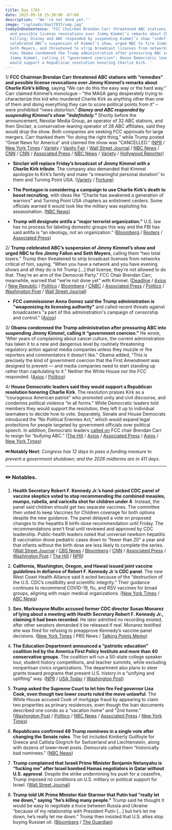 ```yaml
---
title: Day 1703
date: 2025-09-18 15:39:00 -07:00
description: '"We''re not done yet."'
image: "/uploads/day1703trump.jpg"
todayInOneSentence: 'FCC Chairman Brendan Carr threatened ABC stations with “remedies”
  and possible license revocations over Jimmy Kimmel’s remarks about Charlie Kirk’s
  killing; Disney and ABC responded by suspending Kimmel’s show "indefinitely"; Trump
  celebrated ABC’s suspension of Kimmel’s show, urged NBC to fire Jimmy Fallon and
  Seth Meyers, and threatened to strip broadcast licenses from networks critical of
  him; Obama condemned the Trump administration after pressuring ABC into suspending
  Jimmy Kimmel, calling it “government coercion"; House Democratic leaders said they
  would support a Republican resolution honoring Charlie Kirk. '
---
```


1/ **FCC Chairman Brendan Carr threatened ABC stations with “remedies” and possible license revocations over Jimmy Kimmel’s remarks about Charlie Kirk’s killing**, saying “We can do this the easy way or the hard way.” Carr claimed Kimmel’s monologue – "the MAGA gang desperately trying to characterize this kid who murdered Charlie Kirk as anything other than one of them and doing everything they can to score political points from it" – were prohibited “news distortion." ***Disney and ABC responded by suspending Kimmel’s show "indefinitely."*** Shortly before the announcement, Nexstar Media Group, an operator of 32 ABC stations, and then Sinclair, a conservative-leaning operator of 28 ABC affiliates, said they would drop the show. Both companies are seeking FCC approvals for large mergers. Carr thanked them “for doing the right thing,” while Trump posted “Great News for America” and claimed the show was “CANCELLED.” ([NPR](https://www.npr.org/2025/09/17/g-s1-89380/jimmy-kimmel-abc-charlie-kirk) / [New York Times](https://www.nytimes.com/2025/09/17/business/media/abc-jimmy-kimmel.html) / [Variety](https://variety.com/2025/tv/news/nexstar-jimmy-kimmel-abc-charlie-kirk-1236522584/) / [Vanity Fair](https://www.vanityfair.com/hollywood/story/jimmy-kimmel-pulled-charlie-kirk) / [Wall Street Journal](https://www.wsj.com/business/media/disney-to-pull-jimmy-kimmels-show-after-kirk-remarks-47b4b400) / [NBC News](https://www.nbcnews.com/pop-culture/tv/disneys-abc-pulls-jimmy-kimmel-live-fcc-chair-blasts-hosts-charlie-kir-rcna232033) / [CNN](https://www.cnn.com/2025/09/17/media/jimmy-kimmel-charlie-kirk-trump-fcc-brendan-carr) / [CNN](https://www.cnn.com/2025/09/17/media/jimmy-kimmel-charlie-kirk-trump-fcc-brendan-carr) / [Associated Press](https://apnews.com/article/jimmy-kimmel-show-suspended-charlie-kirk-a2bfa904429c318fe52e7d3493c6883d) / [NBC News](https://www.cnbc.com/2025/09/17/charlie-kirk-jimmy-kimmel-abc-disney.html) / [Variety](https://variety.com/2025/tv/news/brendan-carr-abc-fcc-jimmy-kimmel-charlie-kirk-1236522406/) / [Hollywood Reporter](https://www.hollywoodreporter.com/tv/tv-news/fcc-jimmy-kimmel-charlie-kirk-monologue-1236373708/))

* **Sinclair will replace Friday’s broadcast of Jimmy Kimmel with a Charlie Kirk tribute**. The company also demanded that Kimmel apologize to Kirk’s family and make “a meaningful personal donation” to them and Turning Point USA. ([Variety](https://variety.com/2025/tv/news/jimmy-kimmel-live-replaced-charlie-kirk-tribute-sinclair-apology-1236522789/) / [Fortune](https://fortune.com/2025/09/18/sinclair-abc-affiliates-kirk-remembrance-kimmel-suspension/))

* **The Pentagon is considering a campaign to use Charlie Kirk’s death to boost recruiting**, with ideas like “Charlie has awakened a generation of warriors” and Turning Point USA chapters as enlistment centers. Some officials warned it would look like the military was exploiting his assassination. ([NBC News](https://www.nbcnews.com/politics/national-security/military-leaders-consider-recruiting-campaign-centered-charlie-kirk-rcna231971))

* **Trump will designate antifa a “major terrorist organization.”** U.S. law has no process for labeling domestic groups this way and the FBI has said antifa is “an ideology, not an organization.” ([Bloomberg](https://www.bloomberg.com/news/articles/2025-09-18/trump-says-he-s-designating-antifa-as-a-terrorist-organization) / [Reuters](https://www.reuters.com/world/us/trump-targets-antifa-movement-terrorist-organization-2025-09-18/) / [Associated Press](https://apnews.com/article/trump-antifa-terrorist-protests-0c6353e2c3da13da1596b3857cb59922))

2/ **Trump celebrated ABC’s suspension of Jimmy Kimmel’s show and urged NBC to fire Jimmy Fallon and Seth Meyers**, calling them “two total losers.” Trump then threatened to strip broadcast licenses from networks critical of him, saying, “When you have a network and you have evening shows and all they do is hit Trump \[...\] that license, they’re not allowed to do that. They’re an arm of the Democrat Party.” FCC Chair Brendan Carr, meanwhile, warned that “we’re not done yet” with Kimmel. ([Deadline](https://deadline.com/2025/09/trump-jimmy-kimmel-reaction-charlie-kirk-1236547516/) / [Axios](https://www.axios.com/2025/09/18/trump-pull-tv-licenses-kimmel) / [New Republic](https://newrepublic.com/post/200623/donald-trump-jimmy-kimmel-dropped-charlie-kirk) / [Politico](https://www.politico.com/news/2025/09/18/trump-floats-stripping-networks-critical-of-him-of-their-broadcast-licenses-00571953) / [Bloomberg](https://www.bloomberg.com/news/articles/2025-09-18/trump-says-kimmel-suspended-over-bad-ratings-not-free-speech) / [CNBC](https://www.cnbc.com/2025/09/18/jimmy-kimmel-charlie-kirk-fcc-carr.html) / [Associated Press](https://apnews.com/article/trump-dictators-media-putin-russia-orban-hungary-2de4b920e9d7952eed132d38e1934ce5) / [Politico](https://www.politico.com/news/2025/09/18/jimmy-kimmel-suspension-reaction-00571616) / [Washington Post](https://www.washingtonpost.com/politics/2025/09/18/trump-free-speech-charlie-kirk/) / [Wall Street Journal](https://www.wsj.com/politics/policy/jimmy-kimmel-trump-abc-disney-df61df48))

* **FCC commissioner Anna Gomez said the Trump administration is "weaponizing its licensing authority"** and called recent threats against broadcasters "a part of this administration's campaign of censorship and control." ([Axios](https://www.axios.com/2025/09/18/fcc-jimmy-kimmel-carr-gomez))

3/ **Obama condemned the Trump administration after pressuring ABC into suspending Jimmy Kimmel, calling it “government coercion.”** He wrote, “After years of complaining about cancel culture, the current administration has taken it to a new and dangerous level by routinely threatening regulatory action against media companies unless they muzzle or fire reporters and commentators it doesn’t like.” Obama added, “This is precisely the kind of government coercion that the First Amendment was designed to prevent — and media companies need to start standing up rather than capitulating to it.” Neither the White House nor the FCC responded. ([Axios](https://www.axios.com/2025/09/18/obama-jimmy-kimmel-trump-suspension) / [Politico](https://www.politico.com/news/2025/09/18/obama-denounces-white-house-after-kimmel-suspension-00571397))

4/ **House Democratic leaders said they would support a Republican resolution honoring Charlie Kirk**. The resolution praises Kirk as a “courageous American patriot” who promoted unity and civil discourse, and condemns political violence “in all forms." While Democratic leaders told members they would support the resolution, they left it up to individual lawmakers to decide how to vote. Separately, Senate and House Democrats introduced the “No Political Enemies Act,” which would expand legal protections for people targeted by government officials over political speech. In addition, Democratic leaders [called on](https://www.axios.com/2025/09/18/jimmy-kimmel-suspension-jeffries-brendan-carr-fcc) FCC chair Brendan Carr to resign for “bullying ABC.” ([The Hill](https://thehill.com/homenews/house/5510491-democratic-leaders-charlie-kirk-resolution/) / [Axios](https://www.axios.com/2025/09/18/charlie-kirk-resolution-vote-democrats-violence) / [Associated Press](https://apnews.com/live/donald-trump-news-updates-9-18-2025#00000199-5dba-d2f1-ad9b-fffe118e0000) / [Axios](https://www.axios.com/2025/09/18/charlie-kirk-house-democrats-vote-condemn-honor) / [New York Times](https://www.nytimes.com/2025/09/18/us/politics/democrats-free-speech-bill-trump.html))

**⏭️ Notably Next**: *Congress has 12 days to pass a funding measure to prevent a government shutdown; and the 2026 midterms are in 411 days*.

---

### ✏️ Notables.

1. **Health Secretary Robert F. Kennedy Jr.’s hand-picked CDC panel of vaccine skeptics voted to stop recommending the combined measles, mumps, rubella, and varicella shot for children under 4**. Instead, the panel said children should get two separate vaccines. The committee then voted to keep Vaccines for Children coverage for both options despite the new guidance. The panel delayed a vote on proposed changes to the hepatitis B birth-dose recommendation until Friday. The recommendations aren’t final until reviewed and approved by CDC leadership. Public-health leaders noted that universal newborn hepatitis B vaccination drove pediatric cases down to “fewer than 20” a year and that infants without the birth dose are less likely to complete the series. ([Wall Street Journal](https://www.wsj.com/health/rfk-jr-backed-vaccine-panel-advises-against-mmrv-vaccine-for-young-children-da3de064) / [CBS News](https://www.cbsnews.com/live-updates/cdc-vaccine-advisory-committee-rfk-jr-vote-measles-hepatitis-b/) / [Bloomberg](https://www.bloomberg.com/news/articles/2025-09-18/rfk-jr-s-vaccine-panel-questions-use-of-routine-childhood-shots) / [CNN](https://www.cnn.com/2025/09/18/health/cdc-vaccine-panel-acip-mmrv-hepatitis) / [Associated Press](https://apnews.com/article/cdc-vaccines-acip-hepatitis-b-chickenpox-21623ff8ead38ae1b21db488ee82a1f8) / [Washington Post](https://www.washingtonpost.com/health/2025/09/18/hepatitis-b-infant-vaccine-recommendation/) / [The Hill](https://thehill.com/policy/healthcare/5508973-cdc-panel-vaccine-recommendations/) / [NPR](https://www.npr.org/2025/09/18/nx-s1-5542082/cdc-acip-vaccine-hepatitis-b-mmrv))

2. **California, Washington, Oregon, and Hawaii issued joint vaccine guidelines in defiance of Robert F. Kennedy Jr.’s CDC panel**. The new West Coast Health Alliance said it acted because of the “destruction of the U.S. CDC’s credibility and scientific integrity.” Their guidance continues to recommend COVID-19, flu, and RSV vaccines for broad groups, aligning with major medical organizations. ([New York Times](https://www.nytimes.com/2025/09/18/health/kennedy-cdc-vaccine-meeting-hepatitis-covid.html) / [ABC News](https://abcnews.go.com/Health/west-coast-states-issue-joint-vaccine-guidelines-shift/story?id=125678859))

3. **Sen. Markwayne Mullin accused former CDC director Susan Monarez of lying about a meeting with Health Secretary Robert F. Kennedy Jr., claiming it had been recorded**. He later admitted no recording existed, after other senators demanded it be released if real. Monarez testified she was fired for refusing to preapprove Kennedy’s vaccine panel decisions. ([New York Times](https://www.nytimes.com/2025/09/17/us/politics/kennedy-cdc-director-recording.html) / PBS News / [Talking Points Memo](https://www.pbs.org/newshour/politics/watch-sen-mullin-cites-recording-as-he-accuses-cdc-leader-of-repeatedly-lying-later-walks-it-back))

4. **The Education Department announced a “patriotic education” coalition led by the America First Policy Institute and more than 40 conservative groups**. The coalition will run a 50-state college speaker tour, student history competitions, and teacher summits, while excluding nonpartisan civics organizations. The department also plans to steer grants toward programs that present U.S. history in a “unifying and uplifting” way. ([NPR](https://www.npr.org/2025/09/17/nx-s1-5544582/u-s-education-dept-unites-conservative-groups-to-create-patriotic-civics-content) / [USA Today](https://www.usatoday.com/story/news/politics/2025/09/18/education-department-coalition-civic-knowledge/86216312007/) / [Washington Post](https://www.washingtonpost.com/education/2025/09/17/education-department-conservative-groups-civics-patriotism/))

5. **Trump asked the Supreme Court to let him fire Fed governor Lisa Cook, even though two lower courts ruled the move unlawful**. The White House accused Cook of mortgage fraud by appearing to claim two properties as primary residences, even though the loan documents described one condo as a “vacation home” and “2nd home.” ([Washington Post](https://www.washingtonpost.com/politics/2025/09/18/trump-cook-federal-reserve-interest-rates/) / [Politico](https://www.politico.com/news/2025/09/18/supreme-court-lisa-cook-federal-reserve-board-appeal-00571216) / [NBC News](https://www.nbcnews.com/politics/supreme-court/trump-asks-supreme-court-allow-fire-fed-member-lisa-cook-rcna232165) / [Associated Press](https://apnews.com/article/supreme-court-trump-lisa-cook-federal-reserve-d7cd7bf7b8bca591b1748591836c3645) / [New York Times](https://www.nytimes.com/2025/09/18/us/politics/trump-supreme-court-fed.html))

6. **Republicans confirmed 48 Trump nominees in a single vote after changing the Senate rules**. The list included Kimberly Guilfoyle for Greece and Callista Gingrich for Switzerland and Liechtenstein, along with dozens of lower-level posts. Democrats called them “historically bad nominees." ([NBC News](https://www.nbcnews.com/politics/congress/senate-confirms-48-trump-nominees-kimberly-guilfoyle-callista-gingrich-rcna231946))

7. **Trump complained that Israeli Prime Minister Benjamin Netanyahu is “fucking me” after Israel bombed Hamas negotiators in Qatar without U.S. approval**. Despite the strike undermining his push for a ceasefire, Trump imposed no conditions on U.S. military or political support for Israel. ([Wall Street Journal](https://www.wsj.com/world/middle-east/trump-netanyahu-israel-pm-comments-5fc80bcd))

8. **Trump told UK Prime Minister Keir Starmer that Putin had “really let me down," saying "he’s killing many people."** Trump said he thought it would be easy to negotiate a truce between Russia and Ukraine “because of my relationship with President Putin \[...\] but he’s let me down, he’s really let me down.” Trump then insisted that U.S. allies stop buying Russian oil. ([Bloomberg](https://www.bloomberg.com/news/articles/2025-09-18/trump-says-putin-let-me-down-after-meeting-starmer-on-ukraine) / [The Guardian](https://www.bloomberg.com/news/articles/2025-09-18/trump-says-putin-let-me-down-after-meeting-starmer-on-ukraine))